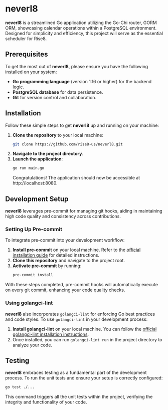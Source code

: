 # neverl8

**neverl8** is a streamlined Go application utilizing the Go-Chi router, GORM ORM, showcasing calendar operations within a PostgreSQL environment. Designed for simplicity and efficiency, this project will serve as the essential scheduler for Rise8.

## Prerequisites

To get the most out of **neverl8**, please ensure you have the following installed on your system:

- **Go programming language** (version 1.16 or higher) for the backend logic.
- **PostgreSQL database** for data persistence.
- **Git** for version control and collaboration.

## Installation

Follow these simple steps to get **neverl8** up and running on your machine:

1. **Clone the repository** to your local machine:
   ```bash
   git clone https://github.com/rise8-us/neverl8.git
   ```
2. **Navigate to the project directory**.
3. **Launch the application**:
   ```bash
   go run main.go
   ```
   Congratulations! The application should now be accessible at http://localhost:8080.

## Development Setup

**neverl8** leverages pre-commit for managing git hooks, aiding in maintaining high code quality and consistency across contributions.

### Setting Up Pre-commit

To integrate pre-commit into your development workflow:

1. **Install pre-commit** on your local machine. Refer to the [official installation guide](https://pre-commit.com/#install) for detailed instructions.
2. **Clone this repository** and navigate to the project root.
3. **Activate pre-commit** by running:
   ```bash
   pre-commit install
   ```

With these steps completed, pre-commit hooks will automatically execute on every git commit, enhancing your code quality checks.

### Using golangci-lint

**neverl8** also incorporates `golangci-lint` for enforcing Go best practices and code styles. To use `golangci-lint` in your development process:

1. **Install golangci-lint** on your local machine. You can follow the [official golangci-lint installation instructions](https://golangci-lint.run/usage/install/).
2. Once installed, you can run `golangci-lint run` in the project directory to analyze your code.

## Testing

**neverl8** embraces testing as a fundamental part of the development process. To run the unit tests and ensure your setup is correctly configured:
```bash
go test ./...
```
This command triggers all the unit tests within the project, verifying the integrity and functionality of your code.
